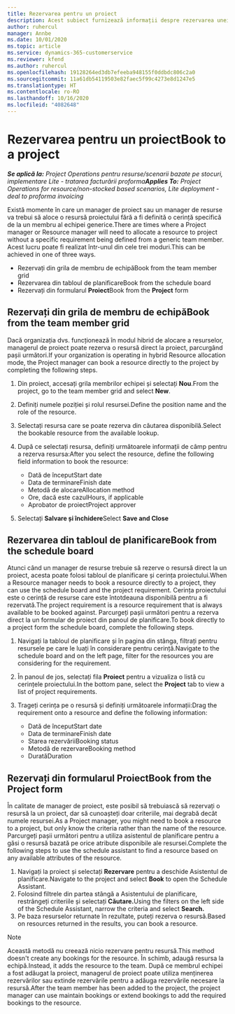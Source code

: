```yaml
---
title: Rezervarea pentru un proiect
description: Acest subiect furnizează informații despre rezervarea unei resurse la un proiect.
author: ruhercul
manager: Annbe
ms.date: 10/01/2020
ms.topic: article
ms.service: dynamics-365-customerservice
ms.reviewer: kfend
ms.author: ruhercul
ms.openlocfilehash: 19128264ed3db7efeeba948155f0ddbdc806c2a0
ms.sourcegitcommit: 11a61db54119503e82faec5f99c4273e8d1247e5
ms.translationtype: HT
ms.contentlocale: ro-RO
ms.lasthandoff: 10/16/2020
ms.locfileid: "4082648"
---
```

# <a name="book-to-a-project"></a><span data-ttu-id="a9303-103">Rezervarea pentru un proiect</span><span class="sxs-lookup"><span data-stu-id="a9303-103">Book to a project</span></span>

<span data-ttu-id="a9303-104">_**Se aplică la:** Project Operations pentru resurse/scenarii bazate pe stocuri, implementare Lite - tratarea facturării proforma_</span><span class="sxs-lookup"><span data-stu-id="a9303-104">_**Applies To:** Project Operations for resource/non-stocked based scenarios, Lite deployment - deal to proforma invoicing_</span></span>

<span data-ttu-id="a9303-105">Există momente în care un manager de proiect sau un manager de resurse va trebui să aloce o resursă proiectului fără a fi definită o cerință specifică de la un membru al echipei generice.</span><span class="sxs-lookup"><span data-stu-id="a9303-105">There are times where a Project manager or Resource manager will need to allocate a resource to project without a specific requirement being defined from a generic team member.</span></span> <span data-ttu-id="a9303-106">Acest lucru poate fi realizat într-unul din cele trei moduri.</span><span class="sxs-lookup"><span data-stu-id="a9303-106">This can be achieved in one of three ways.</span></span>

- <span data-ttu-id="a9303-107">Rezervați din grila de membru de echipă</span><span class="sxs-lookup"><span data-stu-id="a9303-107">Book from the team member grid</span></span>
- <span data-ttu-id="a9303-108">Rezervarea din tabloul de planificare</span><span class="sxs-lookup"><span data-stu-id="a9303-108">Book from the schedule board</span></span>
- <span data-ttu-id="a9303-109">Rezervați din formularul **Proiect**</span><span class="sxs-lookup"><span data-stu-id="a9303-109">Book from the **Project** form</span></span>

## <a name="book-from-the-team-member-grid"></a><span data-ttu-id="a9303-110">Rezervați din grila de membru de echipă</span><span class="sxs-lookup"><span data-stu-id="a9303-110">Book from the team member grid</span></span>

<span data-ttu-id="a9303-111">Dacă organizația dvs. funcționează în modul hibrid de alocare a resurselor, managerul de proiect poate rezerva o resursă direct la proiect, parcurgând pașii următori.</span><span class="sxs-lookup"><span data-stu-id="a9303-111">If your organization is operating in hybrid Resource allocation mode, the Project manager can book a resource directly to the project by completing the following steps.</span></span>

1. <span data-ttu-id="a9303-112">Din proiect, accesați grila membrilor echipei și selectați **Nou**.</span><span class="sxs-lookup"><span data-stu-id="a9303-112">From the project, go to the team member grid and select **New**.</span></span>
2. <span data-ttu-id="a9303-113">Definiți numele poziției și rolul resursei.</span><span class="sxs-lookup"><span data-stu-id="a9303-113">Define the position name and the role of the resource.</span></span>
3. <span data-ttu-id="a9303-114">Selectați resursa care se poate rezerva din căutarea disponibilă.</span><span class="sxs-lookup"><span data-stu-id="a9303-114">Select the bookable resource from the available lookup.</span></span>
4. <span data-ttu-id="a9303-115">După ce selectați resursa, definiți următoarele informații de câmp pentru a rezerva resursa:</span><span class="sxs-lookup"><span data-stu-id="a9303-115">After you select the resource, define the following field information to book the resource:</span></span>

    - <span data-ttu-id="a9303-116">Dată de început</span><span class="sxs-lookup"><span data-stu-id="a9303-116">Start date</span></span>
    - <span data-ttu-id="a9303-117">Data de terminare</span><span class="sxs-lookup"><span data-stu-id="a9303-117">Finish date</span></span>
    - <span data-ttu-id="a9303-118">Metodă de alocare</span><span class="sxs-lookup"><span data-stu-id="a9303-118">Allocation method</span></span>
    - <span data-ttu-id="a9303-119">Ore, dacă este cazul</span><span class="sxs-lookup"><span data-stu-id="a9303-119">Hours, if applicable</span></span>
    - <span data-ttu-id="a9303-120">Aprobator de proiect</span><span class="sxs-lookup"><span data-stu-id="a9303-120">Project approver</span></span>

6. <span data-ttu-id="a9303-121">Selectați **Salvare și închidere**</span><span class="sxs-lookup"><span data-stu-id="a9303-121">Select **Save and Close**</span></span>

## <a name="book-from-the-schedule-board"></a><span data-ttu-id="a9303-122">Rezervarea din tabloul de planificare</span><span class="sxs-lookup"><span data-stu-id="a9303-122">Book from the schedule board</span></span>

<span data-ttu-id="a9303-123">Atunci când un manager de resurse trebuie să rezerve o resursă direct la un proiect, acesta poate folosi tabloul de planificare și cerința proiectului.</span><span class="sxs-lookup"><span data-stu-id="a9303-123">When a Resource manager needs to book a resource directly to a project, they can use the schedule board and the project requirement.</span></span> <span data-ttu-id="a9303-124">Cerința proiectului este o cerință de resurse care este întotdeauna disponibilă pentru a fi rezervată.</span><span class="sxs-lookup"><span data-stu-id="a9303-124">The project requirement is a resource requirement that is always available to be booked against.</span></span> <span data-ttu-id="a9303-125">Parcurgeți pașii următori pentru a rezerva direct la un formular de proiect din panoul de planificare.</span><span class="sxs-lookup"><span data-stu-id="a9303-125">To book directly to a project form the schedule board, complete the following steps.</span></span>

1. <span data-ttu-id="a9303-126">Navigați la tabloul de planificare și în pagina din stânga, filtrați pentru resursele pe care le luați în considerare pentru cerință.</span><span class="sxs-lookup"><span data-stu-id="a9303-126">Navigate to the schedule board and on the left page, filter for the resources you are considering for the requirement.</span></span>
2. <span data-ttu-id="a9303-127">În panoul de jos, selectați fila **Proiect** pentru a vizualiza o listă cu cerințele proiectului.</span><span class="sxs-lookup"><span data-stu-id="a9303-127">In the bottom pane, select the **Project** tab to view a list of project requirements.</span></span>
3. <span data-ttu-id="a9303-128">Trageți cerința pe o resursă și definiți următoarele informații:</span><span class="sxs-lookup"><span data-stu-id="a9303-128">Drag the requirement onto a resource and define the following information:</span></span>

    - <span data-ttu-id="a9303-129">Dată de început</span><span class="sxs-lookup"><span data-stu-id="a9303-129">Start date</span></span>
    - <span data-ttu-id="a9303-130">Data de terminare</span><span class="sxs-lookup"><span data-stu-id="a9303-130">Finish date</span></span>
    - <span data-ttu-id="a9303-131">Starea rezervării</span><span class="sxs-lookup"><span data-stu-id="a9303-131">Booking status</span></span>
    - <span data-ttu-id="a9303-132">Metodă de rezervare</span><span class="sxs-lookup"><span data-stu-id="a9303-132">Booking method</span></span>
    - <span data-ttu-id="a9303-133">Durată</span><span class="sxs-lookup"><span data-stu-id="a9303-133">Duration</span></span>

## <a name="book-from-the-project-form"></a><span data-ttu-id="a9303-134">Rezervați din formularul Proiect</span><span class="sxs-lookup"><span data-stu-id="a9303-134">Book from the Project form</span></span>

<span data-ttu-id="a9303-135">În calitate de manager de proiect, este posibil să trebuiască să rezervați o resursă la un proiect, dar să cunoașteți doar criteriile, mai degrabă decât numele resursei.</span><span class="sxs-lookup"><span data-stu-id="a9303-135">As a Project manager, you might need to book a resource to a project, but only know the criteria rather than the name of the resource.</span></span> <span data-ttu-id="a9303-136">Parcurgeți pașii următori pentru a utiliza asistentul de planificare pentru a găsi o resursă bazată pe orice atribute disponibile ale resursei.</span><span class="sxs-lookup"><span data-stu-id="a9303-136">Complete the following steps to use the schedule assistant to find a resource based on any available attributes of the resource.</span></span> 

1. <span data-ttu-id="a9303-137">Navigați la proiect și selectați **Rezervare** pentru a deschide Asistentul de planificare.</span><span class="sxs-lookup"><span data-stu-id="a9303-137">Navigate to the project and select **Book** to open the Schedule Assistant.</span></span>
2. <span data-ttu-id="a9303-138">Folosind filtrele din partea stângă a Asistentului de planificare, restrângeți criteriile și selectați **Căutare.**</span><span class="sxs-lookup"><span data-stu-id="a9303-138">Using the filters on the left side of the Schedule Assistant, narrow the criteria and select **Search.**</span></span>
3. <span data-ttu-id="a9303-139">Pe baza resurselor returnate în rezultate, puteți rezerva o resursă.</span><span class="sxs-lookup"><span data-stu-id="a9303-139">Based on resources returned in the results, you can book a resource.</span></span>

> [!NOTE]
> <span data-ttu-id="a9303-140">Această metodă nu creează nicio rezervare pentru resursă.</span><span class="sxs-lookup"><span data-stu-id="a9303-140">This method doesn't create any bookings for the resource.</span></span> <span data-ttu-id="a9303-141">În schimb, adaugă resursa la echipă.</span><span class="sxs-lookup"><span data-stu-id="a9303-141">Instead, it adds the resource to the team.</span></span> <span data-ttu-id="a9303-142">După ce membrul echipei a fost adăugat la proiect, managerul de proiect poate utiliza menținerea rezervărilor sau extinde rezervările pentru a adăuga rezervările necesare la resursă.</span><span class="sxs-lookup"><span data-stu-id="a9303-142">After the team member has been added to the project, the project manager can use maintain bookings or extend bookings to add the required bookings to the resource.</span></span>
